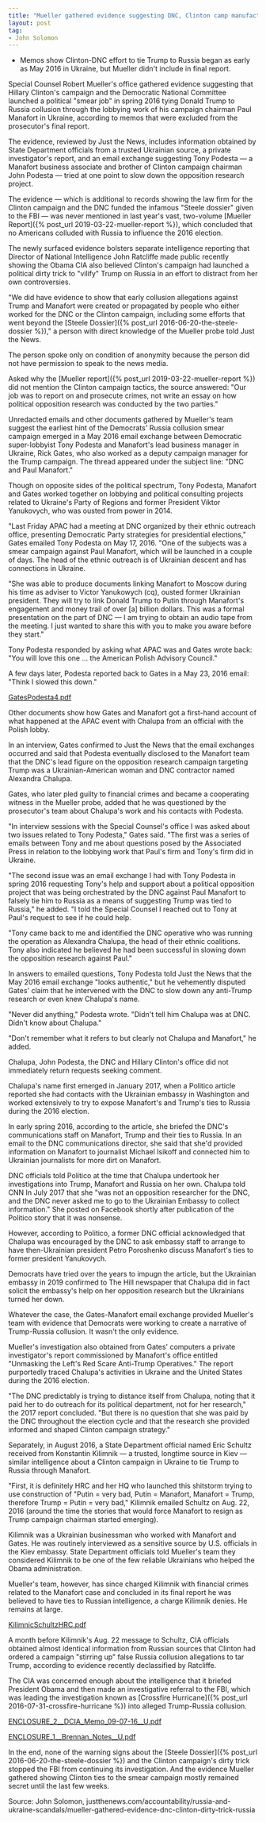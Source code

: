 ```yaml
---
title: "Mueller gathered evidence suggesting DNC, Clinton camp manufactured Russia collusion story"
layout: post
tag:
- John Solomon
---
```


- Memos show Clinton-DNC effort to tie Trump to Russia began as early as May 2016 in Ukraine, but Mueller didn't include in final report.

Special Counsel Robert Mueller's office gathered evidence suggesting that Hillary Clinton's campaign and the Democratic National Committee launched a political "smear job" in spring 2016 tying Donald Trump to Russia collusion through the lobbying work of his campaign chairman Paul Manafort in Ukraine, according to memos that were excluded from the prosecutor's final report.

The evidence, reviewed by Just the News, includes information obtained by State Department officials from a trusted Ukrainian source, a private investigator's report, and an email exchange suggesting Tony Podesta — a Manafort business associate and brother of Clinton campaign chairman John Podesta — tried at one point to slow down the opposition research project.

The evidence — which is additional to records showing the law firm for the Clinton campaign and the DNC funded the infamous "Steele dossier" given to the FBI — was never mentioned in last year's vast, two-volume [Mueller Report]({% post_url 2019-03-22-mueller-report %}), which concluded that no Americans colluded with Russia to influence the 2016 election.

The newly surfaced evidence bolsters separate intelligence reporting that Director of National Intelligence John Ratcliffe made public recently showing the Obama CIA also believed Clinton's campaign had launched a political dirty trick to "vilify" Trump on Russia in an effort to distract from her own controversies.

"We did have evidence to show that early collusion allegations against Trump and Manafort were created or propagated by people who either worked for the DNC or the Clinton campaign, including some efforts that went beyond the [Steele Dossier]({% post_url 2016-06-20-the-steele-dossier %})," a person with direct knowledge of the Mueller probe told Just the News.

The person spoke only on condition of anonymity because the person did not have permission to speak to the news media.

Asked why the [Mueller report]({% post_url 2019-03-22-mueller-report %}) did not mention the Clinton campaign tactics, the source answered: "Our job was to report on and prosecute crimes, not write an essay on how political opposition research was conducted by the two parties."

Unredacted emails and other documents gathered by Mueller's team suggest the earliest hint of the Democrats' Russia collusion smear campaign emerged in a May 2016 email exchange between Democratic super-lobbyist Tony Podesta and Manafort's lead business manager in Ukraine, Rick Gates, who also worked as a deputy campaign manager for the Trump campaign. The thread appeared under the subject line: "DNC and Paul Manafort."

Though on opposite sides of the political spectrum, Tony Podesta, Manafort and Gates worked together on lobbying and political consulting projects related to Ukraine's Party of Regions and former President Viktor Yanukovych, who was ousted from power in 2014.

"Last Friday APAC had a meeting at DNC organized by their ethnic outreach office, presenting Democratic Party strategies for presidential elections," Gates emailed Tony Podesta on May 17, 2016. "One of the subjects was a smear campaign against Paul Manafort, which will be launched in a couple of days. The head of the ethnic outreach is of Ukrainian descent and has connections in Ukraine.

"She was able to produce documents linking Manafort to Moscow during his time as adviser to Victor Yanukowych (cq), ousted former Ukrainian president. They will try to link Donald Trump to Putin through Manafort's engagement and money trail of over [a] billion dollars. This was a formal presentation on the part of DNC — I am trying to obtain an audio tape from the meeting. I just wanted to share this with you to make you aware before they start."

Tony Podesta responded by asking what APAC was and Gates wrote back: "You will love this one … the American Polish Advisory Council."

A few days later, Podesta reported back to Gates in a May 23, 2016 email: "Think I slowed this down."

[GatesPodesta4.pdf](https://justthenews.com/sites/default/files/2020-10/GatesPodesta4.pdf)

Other documents show how Gates and Manafort got a first-hand account of what happened at the APAC event with Chalupa from an official with the Polish lobby.

In an interview, Gates confirmed to Just the News that the email exchanges occurred and said that Podesta eventually disclosed to the Manafort team that the DNC's lead figure on the opposition research campaign targeting Trump was a Ukrainian-American woman and DNC contractor named Alexandra Chalupa.

Gates, who later pled guilty to financial crimes and became a cooperating witness in the Mueller probe, added that he was questioned by the prosecutor's team about Chalupa's work and his contacts with Podesta.

"In interview sessions with the Special Counsel's office I was asked about two issues related to Tony Podesta," Gates said. "The first was a series of emails between Tony and me about questions posed by the Associated Press in relation to the lobbying work that Paul's firm and Tony's firm did in Ukraine.

"The second issue was an email exchange I had with Tony Podesta in spring 2016 requesting Tony's help and support about a political opposition project that was being orchestrated by the DNC against Paul Manafort to falsely tie him to Russia as a means of suggesting Trump was tied to Russia," he added. "I told the Special Counsel I reached out to Tony at Paul's request to see if he could help.

"Tony came back to me and identified the DNC operative who was running the operation as Alexandra Chalupa, the head of their ethnic coalitions. Tony also indicated he believed he had been successful in slowing down the opposition research against Paul."

In answers to emailed questions, Tony Podesta told Just the News that the May 2016 email exchange "looks authentic," but he vehemently disputed Gates' claim that he intervened with the DNC to slow down any anti-Trump research or even knew Chalupa's name.

"Never did anything," Podesta wrote. "Didn't tell him Chalupa was at DNC. Didn't know about Chalupa."

"Don't remember what it refers to but clearly not Chalupa and Manafort," he added.

Chalupa, John Podesta, the DNC and Hillary Clinton's office did not immediately return requests seeking comment.

Chalupa's name first emerged in January 2017, when a Politico article reported she had contacts with the Ukrainian embassy in Washington and worked extensively to try to expose Manafort's and Trump's ties to Russia during the 2016 election.

In early spring 2016, according to the article, she briefed the DNC's communications staff on Manafort, Trump and their ties to Russia. In an email to the DNC communications director, she said that she'd provided information on Manafort to journalist Michael Isikoff and connected him to Ukrainian journalists for more dirt on Manafort.

DNC officials told Politico at the time that Chalupa undertook her investigations into Trump, Manafort and Russia on her own. Chalupa told CNN In July 2017 that she "was not an opposition researcher for the DNC, and the DNC never asked me to go to the Ukrainian Embassy to collect information." She posted on Facebook shortly after publication of the Politico story that it was nonsense.

However, according to Politico, a former DNC official acknowledged that Chalupa was encouraged by the DNC to ask embassy staff to arrange to have then-Ukrainian president Petro Poroshenko discuss Manafort's ties to former president Yanukovych.

Democrats have tried over the years to impugn the article, but the Ukrainian embassy in 2019 confirmed to The Hill newspaper that Chalupa did in fact solicit the embassy's help on her opposition research but the Ukrainians turned her down.

Whatever the case, the Gates-Manafort email exchange provided Mueller's team with evidence that Democrats were working to create a narrative of Trump-Russia collusion. It wasn't the only evidence.

Mueller's investigation also obtained from Gates' computers a private investigator's report commissioned by Manafort's office entitled "Unmasking the Left's Red Scare Anti-Trump Operatives." The report purportedly traced Chalupa's activities in Ukraine and the United States during the 2016 election.

"The DNC predictably is trying to distance itself from Chalupa, noting that it paid her to do outreach for its political department, not for her research," the 2017 report concluded. "But there is no question that she was paid by the DNC throughout the election cycle and that the research she provided informed and shaped Clinton campaign strategy."

Separately, in August 2016, a State Department official named Eric Schultz received from Konstantin Kilimnik — a trusted, longtime source in Kiev — similar intelligence about a Clinton campaign in Ukraine to tie Trump to Russia through Manafort.

"First, it is definitely HRC and her HQ who launched this shitstorm trying to use construction of "Putin = very bad, Putin = Manafort, Manafort = Trump, therefore Trump = Putin = very bad," Kilimnik emailed Schultz on Aug. 22, 2016 (around the time the stories that would force Manafort to resign as Trump campaign chairman started emerging).

Kilimnik was a Ukrainian businessman who worked with Manafort and Gates. He was routinely interviewed as a sensitive source by U.S. officials in the Kiev embassy. State Department officials told Mueller's team they considered Kilimnik to be one of the few reliable Ukrainians who helped the Obama administration.

Mueller's team, however, has since charged Kilimnik with financial crimes related to the Manafort case and concluded in its final report he was believed to have ties to Russian intelligence, a charge Kilimnik denies. He remains at large.

[KilimnicSchultzHRC.pdf](https://justthenews.com/sites/default/files/2020-10/KilimnicSchultzHRC.pdf)

A month before Kilimnik's Aug. 22 message to Schultz, CIA officials obtained almost identical information from Russian sources that Clinton had ordered a campaign "stirring up" false Russia collusion allegations to tar Trump, according to evidence recently declassified by Ratcliffe.

The CIA was concerned enough about the intelligence that it briefed President Obama and then made an investigative referral to the FBI, which was leading the investigation known as [Crossfire Hurricane]({% post_url 2016-07-31-crossfire-hurricane %}) into alleged Trump-Russia collusion.

[ENCLOSURE\_2\_\_DCIA\_Memo\_09-07-16\_\_U.pdf](https://justthenews.com/sites/default/files/2020-10/ENCLOSURE_2__DCIA_Memo_09-07-16__U.pdf)

[ENCLOSURE\_1\_\_Brennan\_Notes\_\_U.pdf](https://justthenews.com/sites/default/files/2020-10/ENCLOSURE_1__Brennan_Notes__U.pdf)

In the end, none of the warning signs about the [Steele Dossier]({% post_url 2016-06-20-the-steele-dossier %}) and the Clinton campaign's dirty trick stopped the FBI from continuing its investigation. And the evidence Mueller gathered showing Clinton ties to the smear campaign mostly remained secret until the last few weeks.

Source: John Solomon, justthenews.com/accountability/russia-and-ukraine-scandals/mueller-gathered-evidence-dnc-clinton-dirty-trick-russia
